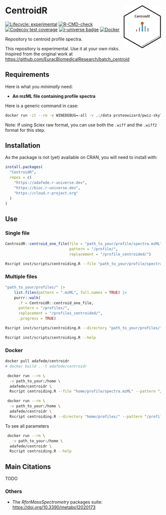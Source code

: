 

<!-- README.md is generated from README.qmd. Please edit that file -->

# CentroidR <img src='https://raw.githubusercontent.com/adafede/CentroidR/main/man/figures/logo.svg' align="right" height="139" />

[![Lifecycle:
experimental](https://img.shields.io/badge/lifecycle-experimental-orange.svg)](https://lifecycle.r-lib.org/articles/stages.html#experimental)
[![R-CMD-check](https://github.com/adafede/CentroidR/actions/workflows/R-CMD-check.yaml/badge.svg)](https://github.com/adafede/CentroidR/actions/workflows/R-CMD-check.yaml)
[![Codecov test
coverage](https://codecov.io/gh/adafede/CentroidR/graph/badge.svg)](https://app.codecov.io/gh/adafede/CentroidR)
[![r-universe badge](https://adafede.r-universe.dev/CentroidR/badges/version?&color=blue&style=classic)](https://adafede.r-universe.dev/CentroidR)
[![Docker](https://badgen.net/badge/docker/centroidr?icon&label)](https://hub.docker.com/r/adafede/centroidr/)
<!-- badges: end -->

Repository to centroid profile spectra.

This repository is experimental. Use it at your own risks. Inspired from
the original work at
<https://github.com/EuracBiomedicalResearch/batch_centroid>

## Requirements

Here is what you *minimally* need:

-   **An mzML file containing profile spectra**

Here is a generic command in case:

``` bash
docker run -it --rm -e WINEDEBUG=-all -v .:/data proteowizard/pwiz-skyline-i-agree-to-the-vendor-licenses wine msconvert "path_to_your/raw/spectra.wiff" --ignoreUnknownInstrumentError
```

Note: If using Sciex raw format, you can use both the `.wiff` and the `.wiff2` format for this step.

## Installation

As the package is not (yet) available on CRAN, you will need to install
with:

``` r
install.packages(
  "CentroidR",
  repos = c(
    "https://adafede.r-universe.dev",
    "https://bioc.r-universe.dev",
    "https://cloud.r-project.org"
  )
)
```

## Use

### Single file

``` r
CentroidR::centroid_one_file(file = "path_to_your/profile/spectra.mzML",
                             pattern = "/profile/",
                             replacement = "/profile_centroided/")
```

``` bash
Rscript inst/scripts/centroiding.R --file "path_to_your/profile/spectra.mzML" --pattern "/profile/" --replacement "/profile_centroided/"
```

### Multiple files

``` r
"path_to_your/profiles/" |>
    list.files(pattern = ".mzML", full.names = TRUE) |>
    purrr::walk(
      .f = CentroidR::centroid_one_file,
      pattern = "/profiles/",
      replacement = "/profiles_centroided/",
      .progress = TRUE)
```

``` bash
Rscript inst/scripts/centroiding.R --directory "path_to_your/profiles/" --pattern "/profiles/" --replacement "/profiles_centroided/"
```

``` bash
Rscript inst/scripts/centroiding.R --help
```

### Docker

``` bash
docker pull adafede/centroidr
# docker build . -t adafede/centroidr
```

``` bash
 docker run --rm \
  -v path_to_your:/home \
  adafede/centroidr \
  Rscript centroiding.R --file "home/profile/spectra.mzML" --pattern "/profile/" --replacement "/profile_centroided/"
```

``` bash
 docker run --rm \
  -v path_to_your:/home \
  adafede/centroidr \
  Rscript centroiding.R --directory "home/profiles/" --pattern "/profiles/" --replacement "/profiles_centroided/"
```

To see all parameters

``` bash
 docker run --rm \
   -v path_to_your:/home \
  adafede/centroidr \
  Rscript centroiding.R --help
```

## Main Citations

TODO

### Others

-   The *RforMassSpectrometry* packages suite:
    <https://doi.org/10.3390/metabo12020173>
